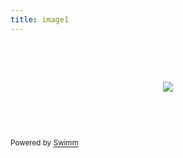 ```yaml
---
title: image1
---
```

&nbsp;

&nbsp;

<p align="center"><img src="https://firebasestorage.googleapis.com/v0/b/swimm-dev-content/o/repositories%2FZ2l0aHViJTNBJTNBY3NoYXJwLXNoYXVsLXRlc3QlM0ElM0Fzd2ltbWlv%2Fa4e95050-4c74-4953-9f5d-cf755974652e.png?alt=media&amp;token=b99cca81-4d1b-4739-a02b-3261473dcc93"></p>

&nbsp;

&nbsp;

<SwmMeta version="3.0.0" repo-id="Z2l0aHViJTNBJTNBY3NoYXJwLXNoYXVsLXRlc3QlM0ElM0Fzd2ltbWlv" repo-name="csharp-shaul-test"><sup>Powered by [Swimm](https://swimm-web-app.web.app/)</sup></SwmMeta>
